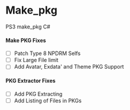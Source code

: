 # Make_pkg
PS3 make_pkg C#

 ####   Make PKG  Fixes 
- [ ] Patch Type 8 NPDRM Selfs
- [ ] Fix Large File limit
- [ ] Add Avatar, Exdata' and Theme PKG Support 

 ####   PKG Extractor Fixes 
- [ ] Add PKG Extracting 
- [ ] Add Listing of Files in PKGs
